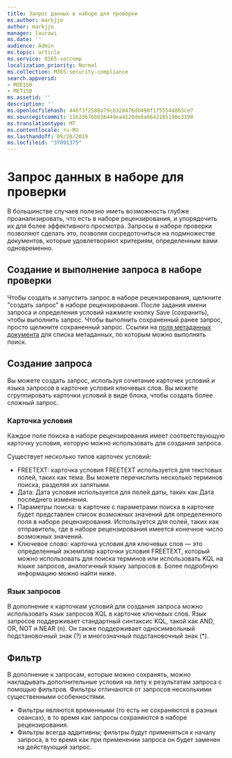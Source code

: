 ```yaml
---
title: Запрос данных в наборе для проверки
ms.author: markjjo
author: markjjo
manager: laurawi
ms.date: ''
audience: Admin
ms.topic: article
ms.service: O365-seccomp
localization_priority: Normal
ms.collection: M365-security-compliance
search.appverid:
- MOE150
- MET150
ms.assetid: ''
description: ''
ms.openlocfilehash: 446f3f2588a79cb328476db490f1f555448b5ce7
ms.sourcegitcommit: 1162d676b036449ea4220de8a6642165190e3398
ms.translationtype: MT
ms.contentlocale: ru-RU
ms.lasthandoff: 09/20/2019
ms.locfileid: "37091375"
---
```

# <a name="query-the-data-in-a-review-set"></a>Запрос данных в наборе для проверки

В большинстве случаев полезно иметь возможность глубже проанализировать, что есть в наборе рецензирования, и упорядочить их для более эффективного просмотра. Запросы в наборе проверки позволяют сделать это, позволяя сосредоточиться на подмножестве документов, которые удовлетворяют критериям, определенным вами одновременно.

## <a name="creating-and-running-a-query-within-a-review-set"></a>Создание и выполнение запроса в наборе проверки

Чтобы создать и запустить запрос в наборе рецензирования, щелкните "создать запрос" в наборе рецензирования. После задания имени запроса и определения условий нажмите кнопку Save (сохранить), чтобы выполнить запрос. Чтобы выполнить сохраненный ранее запрос, просто щелкните сохраненный запрос. Ссылки на [поля метаданных документа](document-metadata-fields.md) для списка метаданных, по которым можно выполнять поиск.

## <a name="building-your-query"></a>Создание запроса

Вы можете создать запрос, используя сочетание карточек условий и языка запросов в карточке условия ключевых слов. Вы можете сгруппировать карточки условий в виде блока, чтобы создать более сложный запрос.

### <a name="condition-card"></a>Карточка условия

Каждое поле поиска в наборе рецензирования имеет соответствующую карточку условия, которую можно использовать для создания запроса.

Существует несколько типов карточек условий:
- FREETEXT: карточка условия FREETEXT используется для текстовых полей, таких как тема. Вы можете перечислить несколько терминов поиска, разделяя их запятыми.
- Дата: Дата условия используется для полей даты, таких как Дата последнего изменения.
- Параметры поиска: в карточке с параметрами поиска в карточке будет представлен список возможных значений для определенного поля в наборе рецензирования. Используется для полей, таких как отправитель, где в наборе рецензирования имеется конечное число возможных значений.
- Ключевое слово: карточка условия для ключевых слов — это определенный экземпляр карточки условия FREETEXT, который можно использовать для поиска терминов или использовать KQL на языке запросов, аналогичный языку запросов в. Более подробную информацию можно найти ниже.

### <a name="query-language"></a>Язык запросов

В дополнение к карточкам условий для создания запроса можно использовать язык запросов KQL в карточке ключевых слов. Язык запросов поддерживает стандартный синтаксис KQL, такой как AND, OR, NOT и NEAR (n). Он также поддерживает односимвольный подстановочный знак (?) и многозначный подстановочный знак (*).

## <a name="filter"></a>Фильтр

В дополнение к запросам, которые можно сохранять, можно накладывать дополнительные условия на лету к результатам запроса с помощью фильтров. Фильтры отличаются от запросов несколькими существенными особенностями.
- Фильтры являются временными (то есть не сохраняются в разных сеансах), в то время как запросы сохраняются в наборе рецензирования.
- Фильтры всегда аддитивны; фильтры будут применяться к началу запроса, в то время как при применении запроса он будет заменен на действующий запрос.